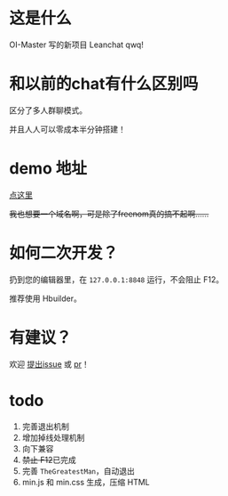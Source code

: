 # 这是什么

OI-Master 写的新项目 Leanchat qwq!

# 和以前的chat有什么区别吗

区分了多人群聊模式。

并且人人可以零成本半分钟搭建！

# demo 地址

[点这里](https://sls-website-ap-shanghai-byf2xii-1302100802.cos-website.ap-shanghai.myqcloud.com/)

~~我也想要一个域名啊，可是除了freenom真的搞不起啊……~~

# 如何二次开发？

扔到您的编辑器里，在 `127.0.0.1:8848` 运行，不会阻止 F12。

推荐使用 Hbuilder。

# 有建议？

欢迎 [提出issue](https://gitee.com/OI-Master/leanchat/issues/new) 或 [pr](https://gitee.com/OI-Master/leanchat/pull/new)！

# todo

1. 完善退出机制
2. 增加掉线处理机制
3. 向下兼容
4. ~~禁止 F12~~已完成
5. 完善 `TheGreatestMan`，自动退出
6. min.js 和 min.css 生成，压缩 HTML
